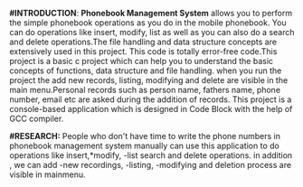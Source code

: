 **#INTRODUCTION**: **Phonebook Management System** allows you to perform the simple phonebook operations as you do in the mobile phonebook. You can do operations like insert, modify, list as well as you can also do a search and delete operations.The file handling and data structure concepts are extensively used in this project. This code is totally error-free code.This project is a basic c project which can help you to understand the basic concepts of functions, data structure and file handling. when you run the project the add new records, listing, modifying and delete are visible in the main menu.Personal records such as person name, fathers name, phone number, email etc are asked during the addition of records. This project is a console-based application which is designed in Code Block with the help of GCC compiler.  

**#RESEARCH:** People who don't have time to write  the phone numbers in phonebook management system manually can use this application to do operations like insert,*modify,
-list search and delete operations.
in addition , we can add -new recordings, -listing, -modifying and deletion process are visible in mainmenu.   
